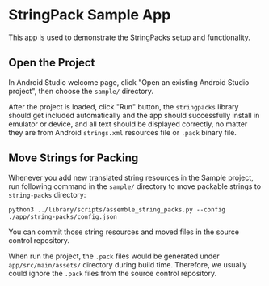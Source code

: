 # StringPack Sample App

This app is used to demonstrate the StringPacks setup and functionality.


## Open the Project
In Android Studio welcome page, click "Open an existing Android Studio project", then choose the `sample/` directory.

After the project is loaded, click "Run" button, the `stringpacks` library should get included automatically and the app should successfully install in emulator or device, and all text should be displayed correctly, no matter they are from Android `strings.xml` resources file or `.pack` binary file.


## Move Strings for Packing

Whenever you add new translated string resources in the Sample project, run following command in the `sample/` directory to move packable strings to `string-packs` directory:

```
python3 ../library/scripts/assemble_string_packs.py --config ./app/string-packs/config.json
```

You can commit those string resources and moved files in the source control repository.

When run the project, the `.pack` files would be generated under `app/src/main/assets/` directory during build time. Therefore, we usually could ignore the `.pack` files from the source control repository.
